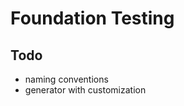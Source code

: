 Foundation Testing
==================

Todo
----

* naming conventions
* generator with customization
